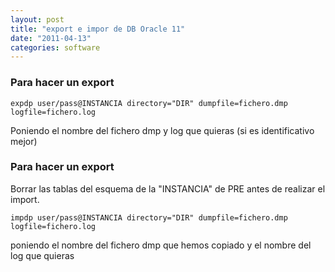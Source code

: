 ```yaml
---
layout: post
title: "export e impor de DB Oracle 11"
date: "2011-04-13"
categories: software
---
```


### Para hacer un export

`expdp user/pass@INSTANCIA directory="DIR" dumpfile=fichero.dmp logfile=fichero.log`

Poniendo el nombre del fichero dmp y log que quieras (si es identificativo mejor)  

### Para hacer un export

  
Borrar las tablas del esquema de la "INSTANCIA" de PRE antes de realizar el import.

`impdp user/pass@INSTANCIA directory="DIR" dumpfile=fichero.dmp logfile=fichero.log`

poniendo el nombre del fichero dmp que hemos copiado y el nombre del log que quieras
